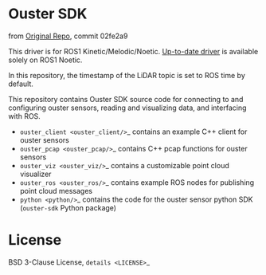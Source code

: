 
# Ouster SDK
from [Original Repo](https://github.com/ouster-lidar/ouster_example.git), commit 02fe2a9

This driver is for ROS1 Kinetic/Melodic/Noetic.
[Up-to-date driver](https://github.com/ouster-lidar/ouster-ros) is available solely on ROS1 Noetic.

In this repository, the timestamp of the LiDAR topic is set to ROS time by default.

This repository contains Ouster SDK source code for connecting to and configuring ouster sensors,
reading and visualizing data, and interfacing with ROS.

* `ouster_client <ouster_client/>`_ contains an example C++ client for ouster sensors
* `ouster_pcap <ouster_pcap/>`_ contains C++ pcap functions for ouster sensors
* `ouster_viz <ouster_viz/>`_ contains a customizable point cloud visualizer
* `ouster_ros <ouster_ros/>`_ contains example ROS nodes for publishing point cloud messages
* `python <python/>`_ contains the code for the ouster sensor python SDK (``ouster-sdk`` Python package)


License
========

BSD 3-Clause License, `details <LICENSE>`_
